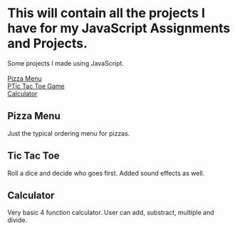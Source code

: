 <h1>This will contain all the projects I have for my JavaScript Assignments and Projects.</h1>
Some projects I made using JavaScript.
<br>
<br>
<a href="">Pizza Menu</a>
<br>
<a href="">PTic Tac Toe Game</a>
<br>
<a href="">Calculator</a>
<br>

<h2>Pizza Menu</h2>
Just the typical ordering menu for pizzas.

<h2>Tic Tac Toe</h2>
Roll a dice and decide who goes first. Added sound effects as well.

<h2>Calculator</h2>
Very basic 4 function calculator. User can add, substract, multiple and divide.

